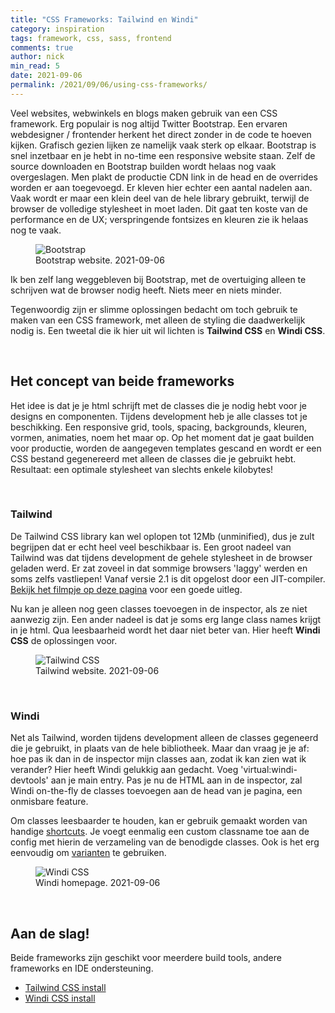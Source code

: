 ```yaml
---
title: "CSS Frameworks: Tailwind en Windi"
category: inspiration
tags: framework, css, sass, frontend
comments: true
author: nick
min_read: 5
date: 2021-09-06
permalink: /2021/09/06/using-css-frameworks/
---
```


<!-- Section: Intro -->

Veel websites, webwinkels en blogs maken gebruik van een CSS framework. Erg populair is nog altijd Twitter Bootstrap. Een ervaren webdesigner / frontender herkent het direct zonder in de code te hoeven kijken. Grafisch gezien lijken ze namelijk vaak sterk op elkaar. Bootstrap is snel inzetbaar en je hebt in no-time een responsive website staan. Zelf de source downloaden en Bootstrap builden wordt helaas nog vaak overgeslagen. Men plakt de productie CDN link in de head en de overrides worden er aan toegevoegd. Er kleven hier echter een aantal nadelen aan. Vaak wordt er maar een klein deel van de hele library gebruikt, terwijl de browser de volledige stylesheet in moet laden. Dit gaat ten koste van de performance en de UX; verspringende fontsizes en kleuren zie ik helaas nog te vaak.

<figure>
    <img src="/assets/css-frameworks/bootstrap.png" alt="Bootstrap">
    <figcaption>Bootstrap website. 2021-09-06</figcaption>
</figure>

Ik ben zelf lang weggebleven bij Bootstrap, met de overtuiging alleen te schrijven wat de browser nodig heeft. Niets meer en niets minder. 

Tegenwoordig zijn er slimme oplossingen bedacht om toch gebruik te maken van een CSS framework, met alleen de styling die daadwerkelijk nodig is. Een tweetal die ik hier uit wil lichten is **Tailwind CSS** en **Windi CSS**.

&nbsp;

## Het concept van beide frameworks

Het idee is dat je je html schrijft met de classes die je nodig hebt voor je designs en componenten. Tijdens development heb je alle classes tot je beschikking. Een responsive grid, tools, spacing, backgrounds, kleuren, vormen, animaties, noem het maar op. Op het moment dat je gaat builden voor productie, worden de aangegeven templates gescand en wordt er een CSS bestand gegenereerd met alleen de classes die je gebruikt hebt. Resultaat: een optimale stylesheet van slechts enkele kilobytes!

&nbsp;

### Tailwind

 De Tailwind CSS library kan wel oplopen tot 12Mb (unminified), dus je zult begrijpen dat er echt heel veel beschikbaar is. Een groot nadeel van Tailwind was dat tijdens development de gehele stylesheet in de browser geladen werd. Er zat zoveel in dat sommige browsers 'laggy' werden en soms zelfs vastliepen! Vanaf versie 2.1 is dit opgelost door een JIT-compiler. [Bekijk het filmpje op deze pagina](https://tailwindcss.com/docs/just-in-time-mode) voor een goede uitleg. 
 
Nu kan je alleen nog geen classes toevoegen in de inspector, als ze niet aanwezig zijn. Een ander nadeel is dat je soms erg lange class names krijgt in je html. Qua leesbaarheid wordt het daar niet beter van. Hier heeft **Windi CSS** de oplossingen voor.

<figure>
    <img src="/assets/css-frameworks/tailwindcss.png" alt="Tailwind CSS">
    <figcaption>Tailwind website. 2021-09-06</figcaption>
</figure>

&nbsp;

### Windi

Net als Tailwind, worden tijdens development alleen de classes gegeneerd die je gebruikt, in plaats van de hele bibliotheek. Maar dan vraag je je af: hoe pas ik dan in de inspector mijn classes aan, zodat ik kan zien wat ik verander? Hier heeft Windi gelukkig aan gedacht. Voeg 'virtual:windi-devtools' aan je main entry. Pas je nu de HTML aan in de inspector, zal Windi on-the-fly de classes toevoegen aan de head van je pagina, een onmisbare feature.

Om classes leesbaarder te houden, kan er gebruik gemaakt worden van handige [shortcuts](https://windicss.org/features/shortcuts.html). Je voegt eenmalig een custom classname toe aan de config met hierin de verzameling van de benodigde classes. Ook is het erg eenvoudig om [varianten](https://windicss.org/features/variant-groups.html) te gebruiken.

<figure>
    <img src="/assets/css-frameworks/windi-css.png" alt="Windi CSS">
    <figcaption>Windi homepage. 2021-09-06</figcaption>
</figure>

&nbsp;

## Aan de slag!

Beide frameworks zijn geschikt voor meerdere build tools, andere frameworks en IDE ondersteuning.

 - [Tailwind CSS install](https://tailwindcss.com/docs/installation)
 - [Windi CSS install](https://windicss.org/guide/installation.html)
 

